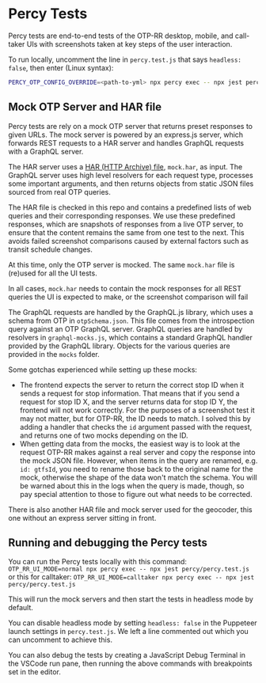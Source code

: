 # Percy Tests

Percy tests are end-to-end tests of the OTP-RR desktop, mobile, and call-taker UIs
with screenshots taken at key steps of the user interaction.

To run locally, uncomment the line in `percy.test.js` that says `headless: false`,
then enter (Linux syntax):
```sh
PERCY_OTP_CONFIG_OVERRIDE=<path-to-yml> npx percy exec -- npx jest percy/percy.test.js --force-exit
```

## Mock OTP Server and HAR file

Percy tests are rely on a mock OTP server that returns preset responses to given URLs.
The mock server is powered by an express.js server, which forwards REST requests to a HAR server and handles GraphQL requests with a GraphQL server.

The HAR server uses a [HAR (HTTP Archive) file](https://en.wikipedia.org/wiki/HAR_(file_format)),
`mock.har`, as input. The GraphQL server uses high level resolvers for each request type, processes some important arguments, and then returns 
objects from static JSON files sourced from real OTP queries. 

The HAR file is checked in this repo and contains a predefined lists of web queries and their corresponding responses.
We use these predefined responses, which are snapshots of responses from a live OTP server,
to ensure that the content remains the same from one test to the next.
This avoids failed screenshot comparisons caused by external factors such as transit schedule changes.

At this time, only the OTP server is mocked. The same `mock.har` file is (re)used for all the UI tests.

In all cases, `mock.har` needs to contain the mock responses for all REST queries the UI is expected to make,
or the screenshot comparison will fail

The GraphQL requests are handled by the GraphQL.js library, which uses a schema from OTP in `otpSchema.json`. 
This file comes from the introspection query against an OTP GraphQL server. 
GraphQL queries are handled by resolvers in `graphql-mocks.js`, which contains a standard GraphQL handler provided by the GraphQL library. 
Objects for the various queries are provided in the `mocks` folder. 

Some gotchas experienced while setting up these mocks:
- The frontend expects the server to return the correct stop ID when it sends a request for stop information. That means that if you send a request for stop ID X, and the server returns data for stop ID Y, the frontend will not work correctly. For the purposes of a screenshot test it may not matter, but for OTP-RR, the ID needs to match. I solved this by adding a handler that checks the `id` argument passed with the request, and returns one of two mocks depending on the ID.
- When getting data from the mocks, the easiest way is to look at the request OTP-RR makes against a real server and copy the response into the mock JSON file. However, when items in the query are renamed, e.g. `id: gtfsId`, you need to rename those back to the original name for the mock, otherwise the shape of the data won't match the schema. You will be warned about this in the logs when the query is made, though, so pay special attention to those to figure out what needs to be corrected. 

There is also another HAR file and mock server used for the geocoder, this one without an express server sitting in front.

## Running and debugging the Percy tests
You can run the Percy tests locally with this command: 
```OTP_RR_UI_MODE=normal npx percy exec -- npx jest percy/percy.test.js```
or this for calltaker:
```OTP_RR_UI_MODE=calltaker npx percy exec -- npx jest percy/percy.test.js```

This will run the mock servers and then start the tests in headless mode by default. 

You can disable headless mode by setting `headless: false` in the Puppeteer launch settings in `percy.test.js`. We left a line commented out which you can uncomment to achieve this. 

You can also debug the tests by creating a JavaScript Debug Terminal in the VSCode run pane, then running the above commands with breakpoints set in the editor. 

